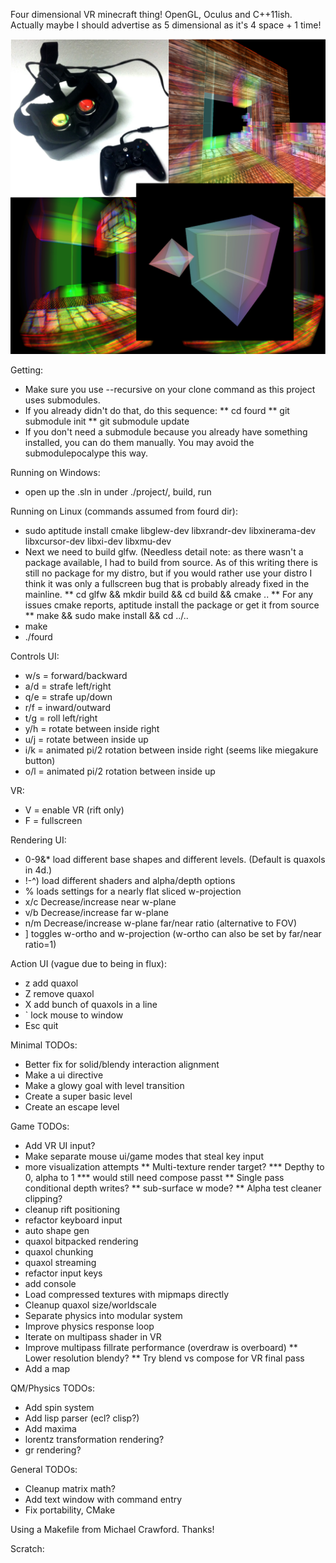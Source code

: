 Four dimensional VR minecraft thing!
OpenGL, Oculus and C++11ish.
Actually maybe I should advertise as 5 dimensional as it's 4 space + 1 time!

![Project picture](data/textures/poster.jpg?raw=true)

Getting:
* Make sure you use --recursive on your clone command as this project uses submodules.
* If you already didn't do that, do this sequence:
** cd fourd
** git submodule init
** git submodule update
* If you don't need a submodule because you already have something installed, you can do them manually. You may avoid the submodulepocalype this way.

Running on Windows:
* open up the .sln in under ./project/, build, run

Running on Linux (commands assumed from fourd dir):
* sudo aptitude install cmake libglew-dev libxrandr-dev libxinerama-dev libxcursor-dev libxi-dev libxmu-dev
* Next we need to build glfw. (Needless detail note: as there wasn't a package available, I had to build from source. As of this writing there is still no package for my distro, but if you would rather use your distro I think it was only a fullscreen bug that is probably already fixed in the mainline.
** cd glfw && mkdir build && cd build && cmake ..
** For any issues cmake reports, aptitude install the package or get it from source
** make && sudo make install && cd ../..
* make
* ./fourd

Controls UI:
* w/s = forward/backward
* a/d = strafe left/right
* q/e = strafe up/down
* r/f = inward/outward
* t/g = roll left/right
* y/h = rotate between inside right
* u/j = rotate between inside up
* i/k = animated pi/2 rotation between inside right (seems like miegakure button)
* o/l = animated pi/2 rotation between inside up

VR:
* V = enable VR (rift only)
* F = fullscreen

Rendering UI:
* 0-9&* load different base shapes and different levels. (Default is quaxols in 4d.)
* !-^) load different shaders and alpha/depth options
* % loads settings for a nearly flat sliced w-projection
* x/c Decrease/increase near w-plane
* v/b Decrease/increase far w-plane
* n/m Decrease/increase w-plane far/near ratio (alternative to FOV)
* ] toggles w-ortho and w-projection (w-ortho can also be set by far/near ratio=1)

Action UI (vague due to being in flux):
* z add quaxol
* Z remove quaxol
* X add bunch of quaxols in a line
* ` lock mouse to window
* Esc quit

Minimal TODOs:
* Better fix for solid/blendy interaction alignment
* Make a ui directive
* Make a glowy goal with level transition
* Create a super basic level
* Create an escape level

Game TODOs:
* Add VR UI input?
* Make separate mouse ui/game modes that steal key input
* more visualization attempts
** Multi-texture render target?
*** Depthy to 0, alpha to 1
*** would still need compose passt
** Single pass conditional depth writes?
** sub-surface w mode?
** Alpha test cleaner clipping?
* cleanup rift positioning
* refactor keyboard input
* auto shape gen
* quaxol bitpacked rendering
* quaxol chunking
* quaxol streaming
* refactor input keys
* add console
* Load compressed textures with mipmaps directly
* Cleanup quaxol size/worldscale
* Separate physics into modular system
* Improve physics response loop
* Iterate on multipass shader in VR
* Improve multipass fillrate performance (overdraw is overboard)
** Lower resolution blendy?
** Try blend vs compose for VR final pass
* Add a map

QM/Physics TODOs:
* Add spin system
* Add lisp parser (ecl? clisp?)
* Add maxima
* lorentz transformation rendering?
* gr rendering?

General TODOs:
* Cleanup matrix math?
* Add text window with command entry
* Fix portability, CMake

Using a Makefile from Michael Crawford. Thanks!

Scratch:
